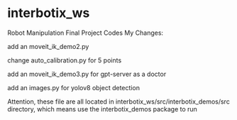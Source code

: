 # interbotix_ws
Robot Manipulation Final Project Codes
My Changes:

add an moveit_ik_demo2.py

change auto_calibration.py for 5 points

add an moveit_ik_demo3.py for gpt-server as a doctor

add an images.py for yolov8 object detection

Attention, these file are all located in interbotix_ws/src/interbotix_demos/src directory, which means use the interbotix_demos package to run

